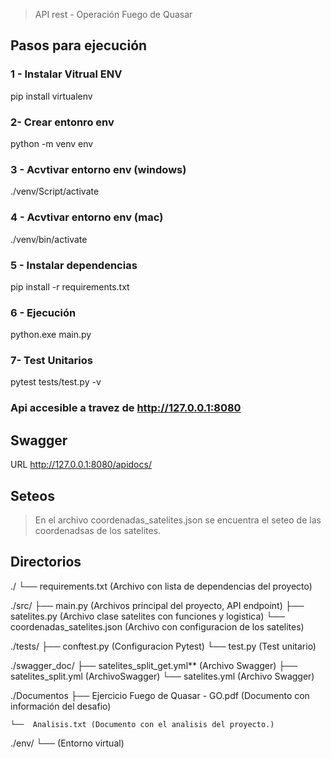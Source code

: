 > API rest - Operación Fuego de Quasar

## Pasos para ejecución 

### 1 - Instalar Vitrual ENV
pip install virtualenv

### 2- Crear entonro env 
python -m venv env

### 3 - Acvtivar entorno env (windows)
./venv/Script/activate

### 4 - Acvtivar entorno env (mac)
./venv/bin/activate

### 5 - Instalar dependencias
pip install -r requirements.txt

### 6 - Ejecución
python.exe main.py

### 7- Test Unitarios
pytest tests/test.py -v

### Api accesible a travez de  http://127.0.0.1:8080

## Swagger 
URL http://127.0.0.1:8080/apidocs/


## Seteos

> En el archivo coordenadas_satelites.json se encuentra el seteo de las coordenadsas de los satelites.

## Directorios

./
    └── requirements.txt (Archivo con lista de dependencias del proyecto)

./src/
    ├── main.py (Archivos principal del proyecto, API endpoint)
    ├── satelites.py (Archivo clase satelites con funciones y logistica)
    └── coordenadas_satelites.json (Archivo con configuracion de los satelites)

./tests/
    ├── conftest.py (Configuracion Pytest)
    └── test.py (Test unitario)

./swagger_doc/
    ├──  satelites_split_get.yml** (Archivo Swagger)
    ├──  satelites_split.yml (ArchivoSwagger)
    └──  satelites.yml (Archivo Swagger)

./Documentos
    ├──  Ejercicio Fuego de Quasar - GO.pdf (Documento con información del desafio)
    
    └──  Analisis.txt (Documento con el analisis del proyecto.)

./env/
    └── (Entorno virtual)
